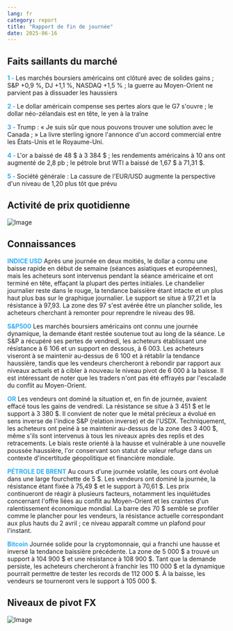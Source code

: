 ```yaml
---
lang: fr
category: report
title: "Rapport de fin de journée"
date: 2025-06-16
---
```



<h2>Faits saillants du marché</h2>
<strong style="color: #2caef7;">1 - </strong> Les marchés boursiers américains ont clôturé avec de solides gains ; S&P +0,9 %, DJ +1,1 %, NASDAQ +1,5 % ; la guerre au Moyen-Orient ne parvient pas à dissuader les haussiers

<strong style="color: #2caef7;">2 - </strong> Le dollar américain compense ses pertes alors que le G7 s'ouvre ; le dollar néo-zélandais est en tête, le yen à la traîne

<strong style="color: #2caef7;">3 - </strong> Trump : « Je suis sûr que nous pouvons trouver une solution avec le Canada ; » La livre sterling ignore l'annonce d'un accord commercial entre les États-Unis et le Royaume-Uni.

<strong style="color: #2caef7;">4 - </strong> L'or a baissé de 48 $ à 3 384 $ ; les rendements américains à 10 ans ont augmenté de 2,8 pb ; le pétrole brut WTI a baissé de 1,67 $ à 71,31 $.

<strong style="color: #2caef7;">5 - </strong> Société générale : La cassure de l'EUR/USD augmente la perspective d'un niveau de 1,20 plus tôt que prévu



<h2>Activité de prix quotidienne</h2>
<img src="https://markleighedu.github.io/img/Jun-2025/16-Jun-2025/price.jpg" alt="Image"/>

<h2>Connaissances</h2>
<strong style="color: #2caef7;">INDICE USD</strong> Après une journée en deux moitiés, le dollar a connu une baisse rapide en début de semaine (séances asiatiques et européennes), mais les acheteurs sont intervenus pendant la séance américaine et ont terminé en tête, effaçant la plupart des pertes initiales. Le chandelier journalier reste dans le rouge, la tendance baissière étant intacte et un plus haut plus bas sur le graphique journalier. Le support se situe à 97,21 et la résistance à 97,93. La zone des 97 s'est avérée être un plancher solide, les acheteurs cherchant à remonter pour reprendre le niveau des 98.

<strong style="color: #2caef7;">S&P500</strong> Les marchés boursiers américains ont connu une journée dynamique, la demande étant restée soutenue tout au long de la séance. Le S&P a récupéré ses pertes de vendredi, les acheteurs établissant une résistance à 6 106 et un support en dessous, à 6 003. Les acheteurs viseront à se maintenir au-dessus de 6 100 et à rétablir la tendance haussière, tandis que les vendeurs chercheront à rebondir par rapport aux niveaux actuels et à cibler à nouveau le niveau pivot de 6 000 à la baisse. Il est intéressant de noter que les traders n'ont pas été effrayés par l'escalade du conflit au Moyen-Orient.

<strong style="color: #2caef7;">OR</strong> Les vendeurs ont dominé la situation et, en fin de journée, avaient effacé tous les gains de vendredi. La résistance se situe à 3 451 $ et le support à 3 380 $. Il convient de noter que le métal précieux a évolué en sens inverse de l'indice S&P (relation inverse) et de l'USDX. Techniquement, les acheteurs ont peiné à se maintenir au-dessus de la zone des 3 400 $, même s'ils sont intervenus à tous les niveaux après des replis et des retracements. Le biais reste orienté à la hausse et vulnérable à une nouvelle poussée haussière, l'or conservant son statut de valeur refuge dans un contexte d'incertitude géopolitique et financière mondiale.

<strong style="color: #2caef7;">PÉTROLE DE BRENT</strong> Au cours d'une journée volatile, les cours ont évolué dans une large fourchette de 5 $. Les vendeurs ont dominé la journée, la résistance étant fixée à 75,49 $ et le support à 70,61 $. Les prix continueront de réagir à plusieurs facteurs, notamment les inquiétudes concernant l'offre liées au conflit au Moyen-Orient et les craintes d'un ralentissement économique mondial. La barre des 70 $ semble se profiler comme le plancher pour les vendeurs, la résistance actuelle correspondant aux plus hauts du 2 avril ; ce niveau apparaît comme un plafond pour l'instant.

<strong style="color: #2caef7;">Bitcoin</strong> Journée solide pour la cryptomonnaie, qui a franchi une hausse et inversé la tendance baissière précédente. La zone de 5 000 $ a trouvé un support à 104 900 $ et une résistance à 108 900 $. Tant que la demande persiste, les acheteurs chercheront à franchir les 110 000 $ et la dynamique pourrait permettre de tester les records de 112 000 $. À la baisse, les vendeurs se tourneront vers le support à 105 000 $.



<h2>Niveaux de pivot FX</h2>
<img src="https://markleighedu.github.io/img/Jun-2025/16-Jun-2025/pivot.jpg" alt="Image"/>
